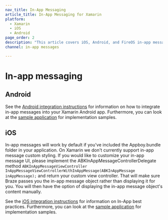 ```yaml
---
nav_title: In-App Messaging
article_title: In-App Messaging for Xamarin
platform: 
  - Xamarin
  - iOS
  - Android
page_order: 2
description: "This article covers iOS, Android, and FireOS in-app messaging for the Xamarin platform."
channel: in-app messages

---
```


# In-app messaging

## Android
See the [Android integration instructions][11] for information on how to integrate in-app messages into your Xamarin Android app.  Furthermore, you can look at the [sample application][12] for implementation samples.

## iOS

In-app messages will work by default if you've included the Appboy.bundle folder in your application.  On Xamarin we don't currently support in-app message custom styling.  If you would like to customize your in-app message UI, please implement the ABKInAppMessageControllerDelegate method `ABKInAppMessageViewController InAppMessageViewControllerWithInAppMessage(ABKInAppMessage inAppMessage);` and return your custom view controller. That will make sure Braze passes you the in-app message object rather than displaying it for you. You will then have the option of displaying the in-app message object's content manually.

See the [iOS integration instructions][1] for information on In-App best practices.  Furthermore, you can look at the [sample application][2] for implementation samples.

[1]: {{site.baseurl}}/developer_guide/platform_integration_guides/ios/in-app_messaging/#in-app-messaging
[2]: https://github.com/Appboy/appboy-xamarin-bindings/tree/master/appboy-component/samples
[11]: {{site.baseurl}}/developer_guide/platform_integration_guides/android/in-app_messaging/overview/
[12]: https://github.com/Appboy/appboy-xamarin-bindings/tree/master/appboy-component/samples
